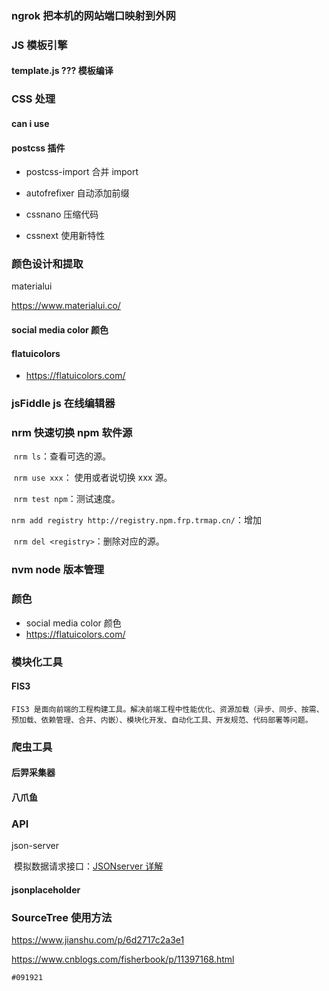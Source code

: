 ###

### ngrok 把本机的网站端口映射到外网

### JS 模板引擎

#### template.js ??? 模板编译

### CSS 处理

#### can i use

#### postcss 插件

- postcss-import 合并 import

- autofrefixer 自动添加前缀
- cssnano 压缩代码
- cssnext 使用新特性

### 颜色设计和提取

materialui

https://www.materialui.co/

#### social media color 颜色

#### flatuicolors

- <https://flatuicolors.com/>

### jsFiddle js 在线编辑器

### nrm 快速切换 npm 软件源

​ `nrm ls`：查看可选的源。

​ `nrm use xxx`： 使用或者说切换 xxx 源。

​ `nrm test npm`：测试速度。

​ `nrm add registry http://registry.npm.frp.trmap.cn/`：增加

​ `nrm del <registry>`：删除对应的源。

### nvm node 版本管理

### 颜色

- social media color 颜色
- <https://flatuicolors.com/>

### 模块化工具

#### FIS3

    FIS3 是面向前端的工程构建工具。解决前端工程中性能优化、资源加载（异步、同步、按需、预加载、依赖管理、合并、内嵌）、模块化开发、自动化工具、开发规范、代码部署等问题。

### 爬虫工具

#### 后羿采集器

#### 八爪鱼

### API

json-server

​ 模拟数据请求接口：[JSONserver 详解](https://www.cnblogs.com/ys-wuhan/p/6387791.html)

#### jsonplaceholder







### SourceTree 使用方法

https://www.jianshu.com/p/6d2717c2a3e1

https://www.cnblogs.com/fisherbook/p/11397168.html

`#091921`